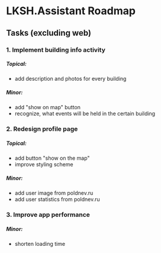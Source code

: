 # LKSH.Assistant Roadmap
## Tasks (excluding web)


### 1. Implement building info activity
##### Topical:
- add description and photos for every building

##### Minor:
- add "show on map" button
- recognize, what events will be held in the certain building


### 2. Redesign profile page
##### Topical:
- add button "show on the map"
- improve styling scheme 

##### Minor:
- add user image from poldnev.ru
- add user statistics from poldnev.ru


### 3. Improve app performance
##### Minor:
- shorten loading time
